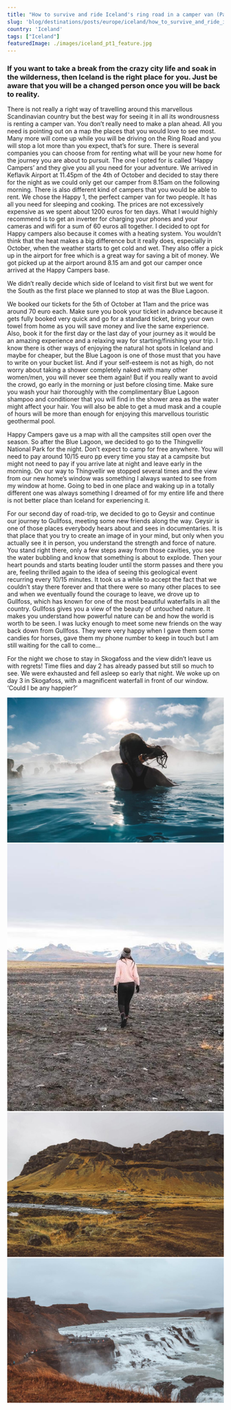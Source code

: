 ```yaml
---
title: "How to survive and ride Iceland's ring road in a camper van (Part One)"
slug: 'blog/destinations/posts/europe/iceland/how_to_survive_and_ride_icelands_ring_road_in_a_camper_van__part_one/'
country: 'Iceland'
tags: ["Iceland"]
featuredImage: ./images/iceland_pt1_feature.jpg
---
```


<div class='post-text'>

### If you want to take a break from the crazy city life and soak in the wilderness, then Iceland is the right place for you. Just be aware that you will be a changed person once you will be back to reality.

There is not really a right way of travelling around this marvellous Scandinavian country but the best way for seeing it in all its wondrousness is renting a camper van. You don’t really need to make a plan ahead. All you need is pointing out on a map the places that you would love to see most. Many more will come up while you will be driving on the Ring Road and you will stop a lot more than you expect, that’s for sure. There is several companies you can choose from for renting what will be your new home for the journey you are about to pursuit. The one I opted for is called ‘Happy Campers’ and they give you all you need for your adventure. We arrived in Keflavik Airport at 11.45pm of the 4th of October and decided to stay there for the night as we could only get our camper from 8.15am on the following morning. There is also different kind of campers that you would be able to rent. We chose the Happy 1, the perfect camper van for two people. It has all you need for sleeping and cooking. The prices are not excessively expensive as we spent about 1200 euros for ten days. What I would highly recommend is to get an inverter for charging your phones and your cameras and wifi for a sum of 60 euros all together. I decided to opt for Happy campers also because it comes with a heating system. You wouldn’t think that the heat makes a big difference but it really does, especially in October, when the weather starts to get cold and wet. They also offer a pick up in the airport for free which is a great way for saving a bit of money. We got picked up at the airport around 8.15 am and got our camper once arrived at the Happy Campers base.

We didn’t really decide which side of Iceland to visit first but we went for the South as the first place we planned to stop at was the Blue Lagoon.

We booked our tickets for the 5th of October at 11am and the price was around 70 euro each. Make sure you book your ticket in advance because it gets fully booked very quick and go for a standard ticket, bring your own towel from home as you will save money and live the same experience. Also, book it for the first day or the last day of your journey as it would be an amazing experience and a relaxing way for starting/finishing your trip. I know there is other ways of enjoying the natural hot spots in Iceland and maybe for cheaper, but the Blue Lagoon is one of those must that you have to write on your bucket list. And if your self-esteem is not as high, do not worry about taking a shower completely naked with many other women/men, you will never see them again! But if you really want to avoid the crowd, go early in the morning or just before closing time. Make sure you wash your hair thoroughly with the complimentary Blue Lagoon shampoo and conditioner that you will find in the shower area as the water might affect your hair. You will also be able to get a mud mask and a couple of hours will be more than enough for enjoying this marvellous touristic geothermal pool.

Happy Campers gave us a map with all the campsites still open over the season. So after the Blue Lagoon, we decided to go to the Thingvellir National Park for the night. Don’t expect to camp for free anywhere. You will need to pay around 10/15 euro pp every time you stay at a campsite but might not need to pay if you arrive late at night and leave early in the morning. On our way to Thingvellir we stopped several times and the view from our new home’s window was something I always wanted to see from my window at home. Going to bed in one place and waking up in a totally different one was always something I dreamed of for my entire life and there is not better place than Iceland for experiencing it.

For our second day of road-trip, we decided to go to Geysir and continue our journey to Gullfoss, meeting some new friends along the way. Geysir is one of those places everybody hears about and sees in documentaries. It is that place that you try to create an image of in your mind, but only when you actually see it in person, you understand the strength and force of nature. You stand right there, only a few steps away from those cavities, you see the water bubbling and know that something is about to explode. Then your heart pounds and starts beating louder until the storm passes and there you are, feeling thrilled again to the idea of seeing this geological event recurring every 10/15 minutes. It took us a while to accept the fact that we couldn’t stay there forever and that there were so many other places to see and when we eventually found the courage to leave, we drove up to Gullfoss, which has known for one of the most beautiful waterfalls in all the country. Gullfoss gives you a view of the beauty of untouched nature. It makes you understand how powerful nature can be and how the world is worth to be seen. I was lucky enough to meet some new friends on the way back down from Gullfoss. They were very happy when I gave them some candies for horses, gave them my phone number to keep in touch but I am still waiting for the call to come…

For the night we chose to stay in Skogafoss and the view didn’t leave us with regrets! Time flies and day 2 has already passed but still so much to see. We were exhausted and fell asleep so early that night. We woke up on day 3 in Skogafoss, with a magnificent waterfall in front of our window. ‘Could I be any happier?’

</div>

<div class='post-images'>

![Image](./images/iceland_pt_1_01.jpg)
![Image](./images/iceland_pt_1_06.jpg)
![Image](./images/iceland_pt_1_04.jpg)
![Image](./images/iceland_pt_1_05.jpg)

</div>